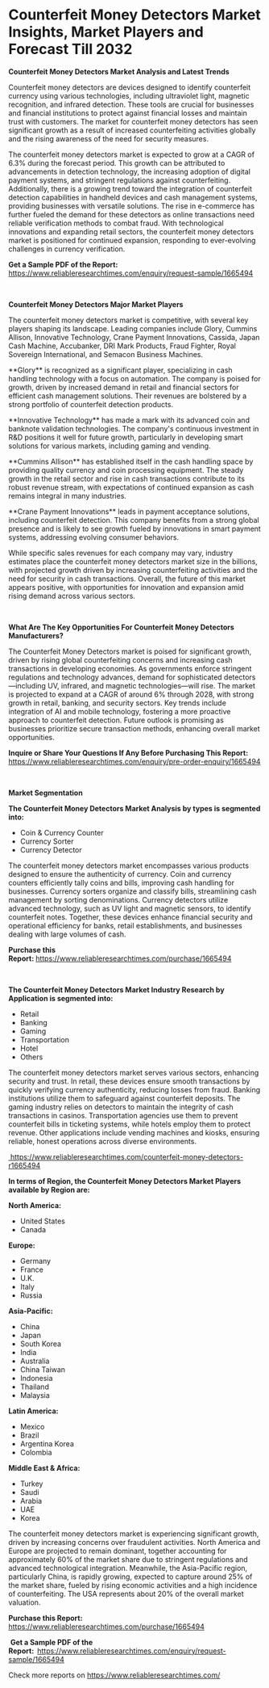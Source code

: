 <p><h1>Counterfeit Money Detectors Market Insights, Market Players and Forecast Till 2032</h1></p><p><strong>Counterfeit Money Detectors Market Analysis and Latest Trends</strong></p>
<p><p>Counterfeit money detectors are devices designed to identify counterfeit currency using various technologies, including ultraviolet light, magnetic recognition, and infrared detection. These tools are crucial for businesses and financial institutions to protect against financial losses and maintain trust with customers. The market for counterfeit money detectors has seen significant growth as a result of increased counterfeiting activities globally and the rising awareness of the need for security measures.</p><p>The counterfeit money detectors market is expected to grow at a CAGR of 6.3% during the forecast period. This growth can be attributed to advancements in detection technology, the increasing adoption of digital payment systems, and stringent regulations against counterfeiting. Additionally, there is a growing trend toward the integration of counterfeit detection capabilities in handheld devices and cash management systems, providing businesses with versatile solutions. The rise in e-commerce has further fueled the demand for these detectors as online transactions need reliable verification methods to combat fraud. With technological innovations and expanding retail sectors, the counterfeit money detectors market is positioned for continued expansion, responding to ever-evolving challenges in currency verification.</p></p>
<p><strong>Get a Sample PDF of the Report:&nbsp;</strong> <a href="https://www.reliableresearchtimes.com/enquiry/request-sample/1665494?utm_campaign=3056&utm_medium=2&utm_source=Github&utm_content=ia&utm_term=08042025&utm_id=counterfeit-money-detectors">https://www.reliableresearchtimes.com/enquiry/request-sample/1665494</a></p>
<p>&nbsp;</p>
<p><strong>Counterfeit Money Detectors Major Market Players</strong></p>
<p><p>The counterfeit money detectors market is competitive, with several key players shaping its landscape. Leading companies include Glory, Cummins Allison, Innovative Technology, Crane Payment Innovations, Cassida, Japan Cash Machine, Accubanker, DRI Mark Products, Fraud Fighter, Royal Sovereign International, and Semacon Business Machines.</p><p>**Glory** is recognized as a significant player, specializing in cash handling technology with a focus on automation. The company is poised for growth, driven by increased demand in retail and financial sectors for efficient cash management solutions. Their revenues are bolstered by a strong portfolio of counterfeit detection products.</p><p>**Innovative Technology** has made a mark with its advanced coin and banknote validation technologies. The company's continuous investment in R&D positions it well for future growth, particularly in developing smart solutions for various markets, including gaming and vending.</p><p>**Cummins Allison** has established itself in the cash handling space by providing quality currency and coin processing equipment. The steady growth in the retail sector and rise in cash transactions contribute to its robust revenue stream, with expectations of continued expansion as cash remains integral in many industries.</p><p>**Crane Payment Innovations** leads in payment acceptance solutions, including counterfeit detection. This company benefits from a strong global presence and is likely to see growth fueled by innovations in smart payment systems, addressing evolving consumer behaviors.</p><p>While specific sales revenues for each company may vary, industry estimates place the counterfeit money detectors market size in the billions, with projected growth driven by increasing counterfeiting activities and the need for security in cash transactions. Overall, the future of this market appears positive, with opportunities for innovation and expansion amid rising demand across various sectors.</p></p>
<p>&nbsp;</p>
<p><strong>What Are The Key Opportunities For Counterfeit Money Detectors Manufacturers?</strong></p>
<p><p>The Counterfeit Money Detectors market is poised for significant growth, driven by rising global counterfeiting concerns and increasing cash transactions in developing economies. As governments enforce stringent regulations and technology advances, demand for sophisticated detectors—including UV, infrared, and magnetic technologies—will rise. The market is projected to expand at a CAGR of around 6% through 2028, with strong growth in retail, banking, and security sectors. Key trends include integration of AI and mobile technology, fostering a more proactive approach to counterfeit detection. Future outlook is promising as businesses prioritize secure transaction methods, enhancing overall market opportunities.</p></p>
<p><strong>Inquire or Share Your Questions If Any Before Purchasing This Report:</strong> <a href="https://www.reliableresearchtimes.com/enquiry/pre-order-enquiry/1665494?utm_campaign=3056&utm_medium=2&utm_source=Github&utm_content=ia&utm_term=08042025&utm_id=counterfeit-money-detectors">https://www.reliableresearchtimes.com/enquiry/pre-order-enquiry/1665494</a></p>
<p>&nbsp;</p>
<p><strong>Market Segmentation</strong></p>
<p><strong>The Counterfeit Money Detectors Market Analysis by types is segmented into:</strong></p>
<p><ul><li>Coin & Currency Counter</li><li>Currency Sorter</li><li>Currency Detector</li></ul></p>
<p><p>The counterfeit money detectors market encompasses various products designed to ensure the authenticity of currency. Coin and currency counters efficiently tally coins and bills, improving cash handling for businesses. Currency sorters organize and classify bills, streamlining cash management by sorting denominations. Currency detectors utilize advanced technology, such as UV light and magnetic sensors, to identify counterfeit notes. Together, these devices enhance financial security and operational efficiency for banks, retail establishments, and businesses dealing with large volumes of cash.</p></p>
<p><strong>Purchase this Report:&nbsp;</strong><a href="https://www.reliableresearchtimes.com/purchase/1665494?utm_campaign=3056&utm_medium=2&utm_source=Github&utm_content=ia&utm_term=08042025&utm_id=counterfeit-money-detectors">https://www.reliableresearchtimes.com/purchase/1665494</a></p>
<p>&nbsp;</p>
<p><strong>The Counterfeit Money Detectors Market Industry Research by Application is segmented into:</strong></p>
<p><ul><li>Retail</li><li>Banking</li><li>Gaming</li><li>Transportation</li><li>Hotel</li><li>Others</li></ul></p>
<p><p>The counterfeit money detectors market serves various sectors, enhancing security and trust. In retail, these devices ensure smooth transactions by quickly verifying currency authenticity, reducing losses from fraud. Banking institutions utilize them to safeguard against counterfeit deposits. The gaming industry relies on detectors to maintain the integrity of cash transactions in casinos. Transportation agencies use them to prevent counterfeit bills in ticketing systems, while hotels employ them to protect revenue. Other applications include vending machines and kiosks, ensuring reliable, honest operations across diverse environments.</p></p>
<p><a href="https://www.reliableresearchtimes.com/counterfeit-money-detectors-r1665494?utm_campaign=3056&utm_medium=2&utm_source=Github&utm_content=ia&utm_term=08042025&utm_id=counterfeit-money-detectors">&nbsp;https://www.reliableresearchtimes.com/counterfeit-money-detectors-r1665494</a></p>
<p><strong>In terms of Region, the Counterfeit Money Detectors Market Players available by Region are:</strong></p>
<p>
    <p> <strong> North America: </strong>
        <ul>
            <li>United States</li>
            <li>Canada</li>
        </ul>
        </p> 
    <p> <strong> Europe: </strong>
        <ul>
            <li>Germany</li>
            <li>France</li>
            <li>U.K.</li>
            <li>Italy</li>
            <li>Russia</li>
        </ul>
        </p> 
    <p> <strong> Asia-Pacific: </strong>
        <ul>
            <li>China</li>
            <li>Japan</li>
            <li>South Korea</li>
            <li>India</li>
            <li>Australia</li>
            <li>China Taiwan</li>
            <li>Indonesia</li>
            <li>Thailand</li>
            <li>Malaysia</li>
        </ul>
        </p> 
    <p> <strong> Latin America: </strong>
        <ul>
            <li>Mexico</li>
            <li>Brazil</li>
            <li>Argentina Korea</li>
            <li>Colombia</li>
        </ul>
        </p> 
    <p> <strong> Middle East & Africa: </strong>
        <ul>
            <li>Turkey</li>
            <li>Saudi</li>
            <li>Arabia</li>
            <li>UAE</li>
            <li>Korea</li>
        </ul>
    </p>
    </p>
<p><p>The counterfeit money detectors market is experiencing significant growth, driven by increasing concerns over fraudulent activities. North America and Europe are projected to remain dominant, together accounting for approximately 60% of the market share due to stringent regulations and advanced technological integration. Meanwhile, the Asia-Pacific region, particularly China, is rapidly growing, expected to capture around 25% of the market share, fueled by rising economic activities and a high incidence of counterfeiting. The USA represents about 20% of the overall market valuation.</p></p>
<p><strong>Purchase this Report: </strong><a href="https://www.reliableresearchtimes.com/purchase/1665494?utm_campaign=3056&utm_medium=2&utm_source=Github&utm_content=ia&utm_term=08042025&utm_id=counterfeit-money-detectors">https://www.reliableresearchtimes.com/purchase/1665494</a></p>
<p>&nbsp;<strong>Get a Sample PDF of the Report:&nbsp;&nbsp;</strong><a href="https://www.reliableresearchtimes.com/enquiry/request-sample/1665494?utm_campaign=3056&utm_medium=2&utm_source=Github&utm_content=ia&utm_term=08042025&utm_id=counterfeit-money-detectors">https://www.reliableresearchtimes.com/enquiry/request-sample/1665494</a></p>
<p><strong></strong></p>
<p>Check more reports on <a href="https://www.reliableresearchtimes.com/?utm_campaign=3056&utm_medium=2&utm_source=Github&utm_content=ia&utm_term=08042025&utm_id=counterfeit-money-detectors">https://www.reliableresearchtimes.com/</a></p>